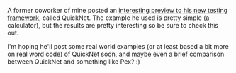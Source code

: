A former coworker of mine posted an <a href="http://kilfour.wordpress.com/2009/08/02/testing-tool-tour-quicknet-preview/">interesting preview to his new testing framework</a>, called QuickNet.  The example he used is pretty simple (a calculator), but the results are pretty interesting so be sure to check this out.

I'm hoping he'll post some real world examples (or at least based a bit more on real word code) of QuickNet soon, and maybe even a brief comparison between QuickNet and something like Pex? :)